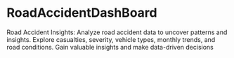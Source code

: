 # RoadAccidentDashBoard
Road Accident Insights: Analyze road accident data to uncover patterns and insights. Explore casualties, severity, vehicle types, monthly trends, and road conditions. Gain valuable insights and make data-driven decisions
